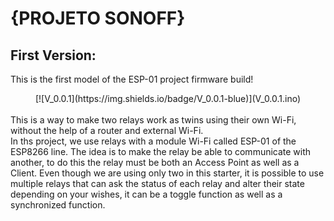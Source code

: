 # {PROJETO SONOFF}

## First Version:

This is the first model of the ESP-01 project firmware build!<br>
<div align="center">
  [![V_0.0.1](https://img.shields.io/badge/V_0.0.1-blue)](V_0.0.1.ino)
</div><br>
This is a way to make two relays work as twins using their own Wi-Fi, without the help of a router and external Wi-Fi.<br>
In ths project, we use relays with a module Wi-Fi called ESP-01 of the ESP8266 line. The idea is to make the relay be able to communicate with another, to do this the relay must be both an Access Point as well as a Client. Even though we are using only two in this starter, it is possible to use multiple relays that can ask the status of each relay and alter their state depending on your wishes, it can be a toggle function as well as a synchronized function.
